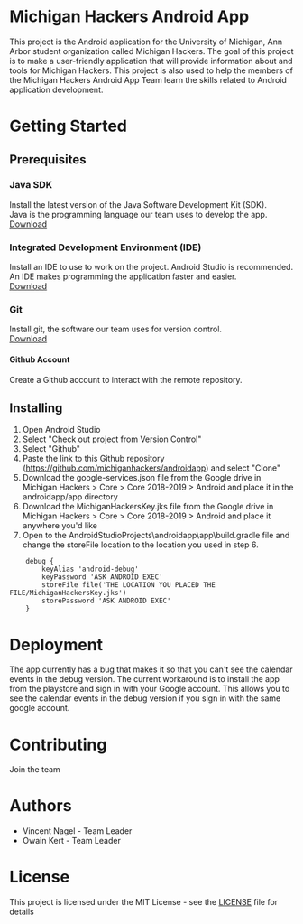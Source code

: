 # Michigan Hackers Android App
This project is the Android application for the University of Michigan, Ann Arbor student organization called Michigan Hackers.
The goal of this project is to make a user-friendly application that will provide information about and tools for Michigan Hackers.
This project is also used to help the members of the Michigan Hackers Android App Team learn the skills related to Android application development.

# Getting Started

## Prerequisites

### Java SDK
Install the latest version of the Java Software Development Kit (SDK).  
Java is the programming language our team uses to develop the app.  
[Download](http://www.oracle.com/technetwork/java/javase/downloads/index.html)

### Integrated Development Environment (IDE)
Install an IDE to use to work on the project. Android Studio is recommended.  
An IDE makes programming the application faster and easier.  
[Download](https://developer.android.com/studio/)

### Git
Install git, the software our team uses for version control.  
[Download](https://git-scm.com/downloads)

#### Github Account
Create a Github account to interact with the remote repository.

## Installing
1. Open Android Studio
2. Select "Check out project from Version Control"
3. Select "Github"
4. Paste the link to this Github repository (https://github.com/michiganhackers/androidapp) and select "Clone"
5. Download the google-services.json file from the Google drive in Michigan Hackers > Core > Core 2018-2019 > Android and place it in the androidapp/app directory
6. Download the MichiganHackersKey.jks file from the Google drive in Michigan Hackers > Core > Core 2018-2019 > Android and place it anywhere you'd like
7. Open to the AndroidStudioProjects\androidapp\app\build.gradle file and change the storeFile location to the location you used in step 6.
```
    debug {
        keyAlias 'android-debug'
        keyPassword 'ASK ANDROID EXEC'
        storeFile file('THE LOCATION YOU PLACED THE FILE/MichiganHackersKey.jks')
        storePassword 'ASK ANDROID EXEC'
    }
```
# Deployment
The app currently has a bug that makes it so that you can't see the calendar events in the debug version. The current workaround is to install the app from the playstore and sign in with your Google account. This allows you to see the calendar events in the debug version if you sign in with the same google account.

# Contributing
Join the team

# Authors
* Vincent Nagel - Team Leader
* Owain Kert - Team Leader

# License
This project is licensed under the MIT License - see the [LICENSE](/LICENSE) file for details

